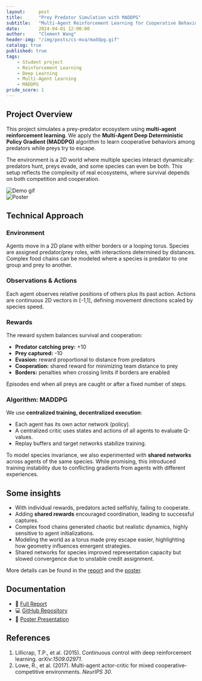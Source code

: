 ```yaml
---
layout:     post
title:      "Prey Predator Simulation with MADDPG"
subtitle:   "Multi-Agent Reinforcement Learning for Cooperative Behavior"
date:       2024-04-01 12:00:00
author:     "Clement Wang"
header-img: "/img/posts/cs-mva/maddpg.gif"
catalog: true
published: true
tags:
    - Student project
    - Reinforcement Learning
    - Deep Learning
    - Multi-Agent Learning
    - MADDPG
pride_score: 1
---
```


## Project Overview

This project simulates a prey-predator ecosystem using **multi-agent reinforcement learning**. We apply the **Multi-Agent Deep Deterministic Policy Gradient (MADDPG)** algorithm to learn cooperative behaviors among predators while preys try to escape.  

The environment is a 2D world where multiple species interact dynamically: predators hunt, preys evade, and some species can even be both. This setup reflects the complexity of real ecosystems, where survival depends on both competition and cooperation.  

![Demo gif](https://raw.githubusercontent.com/clementw168/prey-predator-rl/main/assets/demo.gif)  
![Poster](/img_compressed/posts/cs-mva/maddpg_poster.jpg)  


## Technical Approach

### Environment
Agents move in a 2D plane with either borders or a looping torus. Species are assigned predator/prey roles, with interactions determined by distances. Complex food chains can be modeled where a species is predator to one group and prey to another.

### Observations & Actions
Each agent observes relative positions of others plus its past action. Actions are continuous 2D vectors in \[-1,1\], defining movement directions scaled by species speed.

### Rewards
The reward system balances survival and cooperation:  
- **Predator catching prey:** +10  
- **Prey captured:** -10  
- **Evasion:** reward proportional to distance from predators  
- **Cooperation:** shared reward for minimizing team distance to prey  
- **Borders:** penalties when crossing limits if borders are enabled

Episodes end when all preys are caught or after a fixed number of steps.

### Algorithm: MADDPG
We use **centralized training, decentralized execution**:  
- Each agent has its own actor network (policy).  
- A centralized critic uses states and actions of all agents to evaluate Q-values.  
- Replay buffers and target networks stabilize training.  

To model species invariance, we also experimented with **shared networks** across agents of the same species. While promising, this introduced training instability due to conflicting gradients from agents with different experiences.


## Some insights

- With individual rewards, predators acted selfishly, failing to cooperate.  
- Adding **shared rewards** encouraged coordination, leading to successful captures.  
- Complex food chains generated chaotic but realistic dynamics, highly sensitive to agent initializations.  
- Modeling the world as a torus made prey escape easier, highlighting how geometry influences emergent strategies.  
- Shared networks for species improved representation capacity but slowed convergence due to unstable credit assignment. 

More details can be found in the [report](https://raw.githubusercontent.com/clementw168/prey-predator-rl/main/report.pdf) and the [poster](https://raw.githubusercontent.com/clementw168/prey-predator-rl/main/assets/poster.pdf).


## Documentation

- 📑 [Full Report](https://raw.githubusercontent.com/clementw168/prey-predator-rl/main/report.pdf)  
- 💻 [GitHub Repository](https://github.com/clementw168/prey-predator-rl)  
- 🎨 [Poster Presentation](https://raw.githubusercontent.com/clementw168/prey-predator-rl/main/assets/poster.pdf)  


## References
1. Lillicrap, T.P., et al. (2015). Continuous control with deep reinforcement learning. *arXiv:1509.02971*.  
2. Lowe, R., et al. (2017). Multi-agent actor-critic for mixed cooperative-competitive environments. *NeurIPS 30*.  
